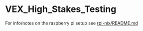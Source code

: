 # VEX_High_Stakes_Testing

For info/notes on the raspberry pi setup see [rpi-nix/README.md](./rpi-nix/README.md)
